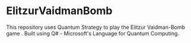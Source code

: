 # ElitzurVaidmanBomb
This repository uses Quantum Strategy to play the Elitzur Vaidman-Bomb game . Built using Q# - Microsoft's Language for Quantum Computing.
